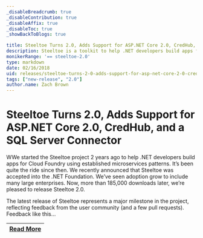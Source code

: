 ```yaml
---
_disableBreadcrumb: true
_disableContribution: true
_disableAffix: true
_disableToc: true
_showBackToBlogs: true

title: Steeltoe Turns 2.0, Adds Support for ASP.NET Core 2.0, CredHub, and a SQL Server Connector
description: Steeltoe is a toolkit to help .NET developers build apps for Cloud Foundry using established microservices patterns.
monikerRange: '== steeltoe-2.0'
type: markdown
date: 02/16/2018
uid: releases/steeltoe-turns-2-0-adds-support-for-asp-net-core-2-0-credhub-and-a-sql-server-connector
tags: ["new-release", "2.0"]
author.name: Zach Brown
---
```


# Steeltoe Turns 2.0, Adds Support for ASP.NET Core 2.0, CredHub, and a SQL Server Connector

WWe started the Steeltoe project 2 years ago to help .NET developers build apps for Cloud Foundry using established microservices patterns. It’s been quite the ride since then. We recently announced that Steeltoe was accepted into the .NET Foundation. We’ve seen adoption grow to include many large enterprises. Now, more than 185,000 downloads later, we’re pleased to release Steeltoe 2.0.

The latest release of Steeltoe represents a major milestone in the project, reflecting feedback from the user community (and a few pull requests). Feedback like this...

| [Read More](https://tanzu.vmware.com/content/blog/steeltoe-turns-2-0-adds-support-for-asp-net-core-2-0-credhub-and-a-sql-server-connector) |
|:---:|

